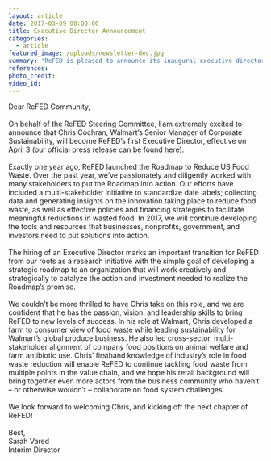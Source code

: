 ```yaml
---
layout: article
date: 2017-03-09 00:00:00
title: Executive Director Announcement
categories:
  - article
featured_image: /uploads/newsletter-dec.jpg
summary: 'ReFED is pleased to announce its inaugural executive director, Chris Cochran!'
references:
photo_credit:
video_id:
---
```



Dear ReFED Community,
<br>&nbsp;
<br>On behalf of the ReFED Steering Committee, I am extremely excited to announce that Chris Cochran, Walmart’s Senior Manager of Corporate Sustainability, will become ReFED’s first Executive Director, effective on April 3 (our official press release can be found here).
<br>
<br>Exactly one year ago, ReFED launched the Roadmap to Reduce US Food Waste. Over the past year, we’ve passionately and diligently worked with many stakeholders to put the Roadmap into action. Our efforts have included a multi-stakeholder initiative to standardize date labels; collecting data and generating insights on the innovation taking place to reduce food waste, as well as effective policies and financing strategies to facilitate meaningful reductions in wasted food. In 2017, we will continue developing the tools and resources that businesses, nonprofits, government, and investors need to put solutions into action.
<br>
<br>The hiring of an Executive Director marks an important transition for ReFED from our roots as a research initiative with the simple goal of developing a strategic roadmap to an organization that will work creatively and strategically to catalyze the action and investment needed to realize the Roadmap’s promise.
<br>
<br>We couldn’t be more thrilled to have Chris take on this role, and we are confident that he has the passion, vision, and leadership skills to bring ReFED to new levels of success. In his role at Walmart, Chris developed a farm to consumer view of food waste while leading sustainability for Walmart’s global produce business. He also led cross-sector, multi-stakeholder alignment of company food positions on animal welfare and farm antibiotic use. Chris’ firsthand knowledge of industry’s role in food waste reduction will enable ReFED to continue tackling food waste from multiple points in the value chain, and we hope his retail background will bring together even more actors from the business community who haven’t – or otherwise wouldn’t – collaborate on food system challenges.
<br>
<br>We look forward to welcoming Chris, and kicking off the next chapter of ReFED!
<br>
<br>Best,
<br>Sarah Vared
<br>Interim Director